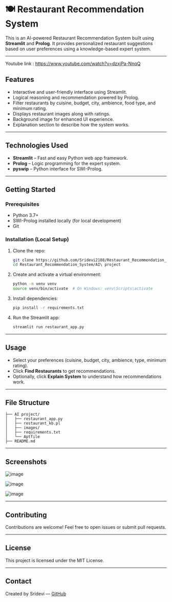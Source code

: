 # 🍽️ Restaurant Recommendation System

This is an AI-powered Restaurant Recommendation System built using **Streamlit** and **Prolog**. It provides personalized restaurant suggestions based on user preferences using a knowledge-based expert system.

---

Youtube link : https://www.youtube.com/watch?v=dzxjPa-NnqQ

## Features

* Interactive and user-friendly interface using Streamlit.
* Logical reasoning and recommendation powered by Prolog.
* Filter restaurants by cuisine, budget, city, ambience, food type, and minimum rating.
* Displays restaurant images along with ratings.
* Background image for enhanced UI experience.
* Explanation section to describe how the system works.

---

## Technologies Used

* **Streamlit** – Fast and easy Python web app framework.
* **Prolog** – Logic programming for the expert system.
* **pyswip** – Python interface for SWI-Prolog.
---

## Getting Started

### Prerequisites

* Python 3.7+
* SWI-Prolog installed locally (for local development)
* Git

### Installation (Local Setup)

1. Clone the repo:

   ```bash
   git clone https://github.com/Sridevi2108/Restaurant_Recommendation_System.git
   cd Restaurant_Recommendation_System/AI\ project
   ```

2. Create and activate a virtual environment:

   ```bash
   python -m venv venv
   source venv/bin/activate  # On Windows: venv\Scripts\activate
   ```

3. Install dependencies:

   ```bash
   pip install -r requirements.txt
   ```

4. Run the Streamlit app:

   ```bash
   streamlit run restaurant_app.py
   ```

---
## Usage

* Select your preferences (cuisine, budget, city, ambience, type, minimum rating).
* Click **Find Restaurants** to get recommendations.
* Optionally, click **Explain System** to understand how recommendations work.

---

## File Structure

```
├── AI project/
│   ├── restaurant_app.py        
│   ├── restaurant_kb.pl         
│   ├── images/                  
│   ├── requirements.txt        
│   └── Aptfile                  
├── README.md
```

---

## Screenshots

![image](https://github.com/user-attachments/assets/125c2369-ba74-4b86-a589-1bde94b18e62)

![image](https://github.com/user-attachments/assets/b6c5413c-3eff-46f4-aa12-4695e3a23a46)

![image](https://github.com/user-attachments/assets/d4ce0f2f-f2fb-43d1-96be-5a48a665b3ea)

---

## Contributing

Contributions are welcome! Feel free to open issues or submit pull requests.

---

## License

This project is licensed under the MIT License.

---

## Contact

Created by Sridevi — [GitHub](https://github.com/Sridevi2108)




